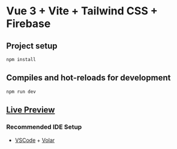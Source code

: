 # Vue 3 + Vite + Tailwind CSS + Firebase

## Project setup
`npm install`
## Compiles and hot-reloads for development
`npm run dev`
## [Live Preview](https://baka-test-7f7e7.web.app/)

### Recommended IDE Setup

- [VSCode](https://code.visualstudio.com/) + [Volar](https://marketplace.visualstudio.com/items?itemName=johnsoncodehk.volar)
